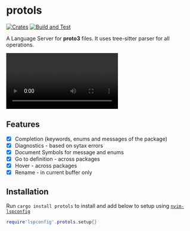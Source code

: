 # protols
[![Crates](https://img.shields.io/crates/v/protols.svg)](https://crates.io/crates/protols)
[![Build and Test](https://github.com/coder3101/protols/actions/workflows/ci.yml/badge.svg)](https://github.com/coder3101/protols/actions/workflows/ci.yml)

A Language Server for **proto3** files. It uses tree-sitter parser for all operations.

![](./assets/protols.mov)

## Features 
- [x] Completion (keywords, enums and messages of the package)
- [x] Diagnostics - based on sytax errors
- [x] Document Symbols for message and enums
- [x] Go to definition - across packages
- [x] Hover - across packages
- [x] Rename - in current buffer only

## Installation

Run `cargo install protols` to install and add below to setup using [`nvim-lspconfig`](https://github.com/neovim/nvim-lspconfig/blob/master/doc/server_configurations.md#protols)

```lua
require'lspconfig'.protols.setup{}

```
